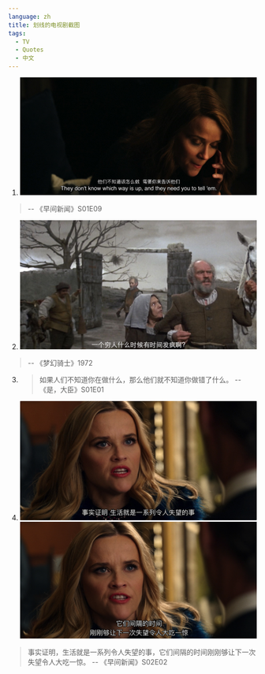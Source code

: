 ```yaml
---
language: zh
title: 划线的电视剧截图
tags:
  - TV
  - Quotes
  - 中文
---
```


1. ![他们不知道该怎么做，需要你来告诉他们](attachments/the-morning-show-screenshot-1.jpg)

> -- 《早间新闻》S01E09

2. ![一个穷人什么时候有时间发疯啊](attachments/Man.Of.La.Mancha.1972-quote1.jpg)

> -- 《梦幻骑士》1972

3. > 如果人们不知道你在做什么，那么他们就不知道你做错了什么。 -- 《是，大臣》S01E01

4. ![](attachments/life-truth.jpg) ![](attachments/life-truth-2.png)

> 事实证明，生活就是一系列令人失望的事，它们间隔的时间刚刚够让下一次失望令人大吃一惊。 -- 《早间新闻》S02E02
